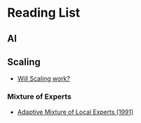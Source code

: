 # Reading List

## AI

## Scaling
- [Will Scaling work?](https://www.dwarkeshpatel.com/p/will-scaling-work)

### Mixture of Experts
- [Adaptive Mixture of Local Experts (1991)](https://www.cs.toronto.edu/~hinton/absps/jjnh91.pdf)
